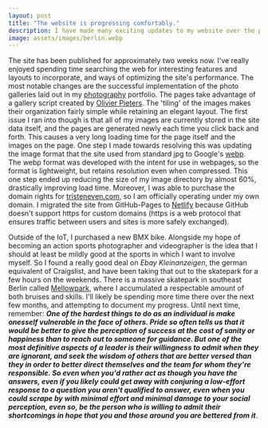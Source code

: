 ```yaml
---
layout: post
title: "The website is progressing comfortably."
description: I have made many exciting updates to my website over the past two weeks.
image: assets/images/berlin.webp
---
```


The site has been published for approximately two weeks now. I've really enjoyed spending time searching the web for interesting features and layouts to incorporate, and ways of optimizing the site's performance. The most notable changes are the successful implementation of the photo galleries laid out in my [photography](photography.html) portfolio. The pages take advantage of a gallery script created by [Olivier Pieters](https://opieters.github.io/jekyll-image-gallery-example/photography/). The 'tiling' of the images makes their organization fairly simple while retaining an elegant layout. The first issue I ran into though is that all of my images are currently stored in the site data itself, and the pages are generated newly each time you click back and forth. This causes a very long loading time for the page itself and the images on the page. One step I made towards resolving this was updating the image format that the site used from standard jpg to Google's [webp](https://developers.google.com/speed/webp/). The webp format was developed with the intent for use in webpages, so the format is lightweight, but retains resolution even when compressed. This one step ended up reducing the size of my image directory by almost 60%, drastically improving load time. Moreover, I was able to purchase the domain rights for [tristeneven.com](https://tristeneven.com), so I am officially operating under my own domain. I migrated the site from GitHub-Pages to [Netlify](https://www.netlify.com/) because GitHub doesn't support https for custom domains (https is a web protocol that ensures traffic between users and sites is more safely exchanged).

Outside of the IoT, I purchased a new BMX bike. Alongside my hope of becoming an action sports photographer and videographer is the idea that I should at least be mildly good at the sports in which I want to involve myself. So I found a really good deal on _Ebay Kleinanzeigen_, the german equivalent of Craigslist, and have been taking that out to the skatepark for a few hours on the weekends. There is a massive skatepark in southeast Berlin called [Mellowpark](https://www.mellowpark.de/), where I accumulated a respectable amount of both bruises and skills. I'll likely be spending more time there over the next few months, and attempting to document my progress. Until next time, remember: **_One of the hardest things to do as an individual is make onesself vulnerable in the face of others. Pride so often tells us that it would be better to give the perception of success at the cost of sanity or happiness than to reach out to someone for guidance. But one of the most definitive aspects of a leader is their willingness to admit when they are ignorant, and seek the wisdom of others that are better versed than they in order to better direct themselves and the team for whom they're responsible. So even when you'd rather act as though you have the answers, even if you likely could get away with conjuring a low-effort response to a question you aren't qualified to answer, even when you could scrape by with minimal effort and minimal damage to your social perception, even so, be the person who is willing to admit their shortcomings in hope that you and those around you are bettered from it_**.